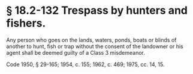 # § 18.2-132 Trespass by hunters and fishers.

<p>Any person who goes on the lands, waters, ponds, boats or blinds of another to hunt, fish or trap without the consent of the landowner or his agent shall be deemed guilty of a Class 3 misdemeanor.</p><p>Code 1950, § 29-165; 1954, c. 155; 1962, c. 469; 1975, cc. 14, 15.</p>